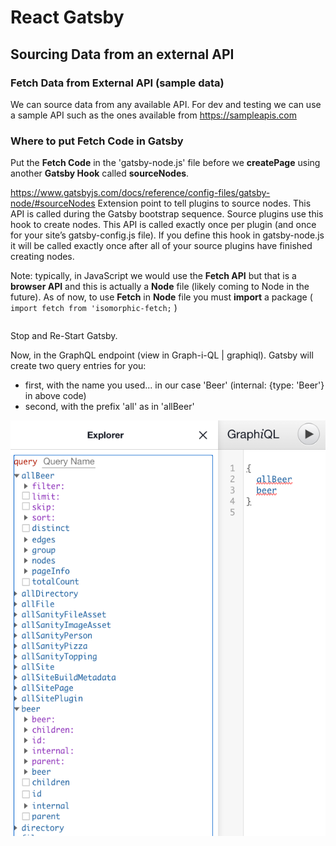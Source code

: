 # React Gatsby

## Sourcing Data from an external API

### Fetch Data from External API (sample data)

We can source data from any available API. For dev and testing we can use a sample API such as the ones available from <https://sampleapis.com> 

### Where to put Fetch Code in Gatsby

Put the **Fetch Code** in the 'gatsby-node.js' file before we **createPage** using another **Gatsby Hook** called **sourceNodes**.

<https://www.gatsbyjs.com/docs/reference/config-files/gatsby-node/#sourceNodes>
Extension point to tell plugins to source nodes. This API is called during the Gatsby bootstrap sequence. Source plugins use this hook to create nodes. This API is called exactly once per plugin (and once for your site’s gatsby-config.js file). If you define this hook in gatsby-node.js it will be called exactly once after all of your source plugins have finished creating nodes.

Note: typically, in JavaScript we would use the **Fetch API** but that is a **browser API** and this is actually a **Node** file (likely coming to Node in the future). As of now, to use **Fetch** in **Node** file you must **import** a package ( `import fetch from 'isomorphic-fetch;` )

```javascript

```

Stop and Re-Start Gatsby.

Now, in the GraphQL endpoint (view in Graph-i-QL | graphiql). Gatsby will create two query entries for you:

- first, with the name you used... in our case 'Beer' (internal: {type: 'Beer'} in above code)
- second, with the prefix 'all' as in 'allBeer'

![26-graphiql-beer](./_img/26-graphiql-beer.png)






